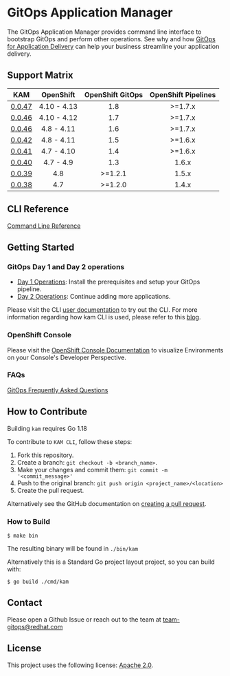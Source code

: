 # GitOps Application Manager

The GitOps Application Manager provides command line interface to bootstrap GitOps and perform other operations. See why and how [GitOps for Application Delivery](./docs/README.md) can help your business streamline your application delivery.

## Support Matrix

|                                  KAM                                   |   OpenShift   | OpenShift GitOps | OpenShift Pipelines |
| :--------------------------------------------------------------------: | :-----------: | :--------------: | :-----------------: |
| [0.0.47](https://github.com/redhat-developer/kam/releases/tag/v0.0.47) |  4.10 - 4.13  |       1.8        |        >=1.7.x      |
| [0.0.46](https://github.com/redhat-developer/kam/releases/tag/v0.0.46) |  4.10 - 4.12  |       1.7        |        >=1.7.x      |
| [0.0.46](https://github.com/redhat-developer/kam/releases/tag/v0.0.46) |  4.8  - 4.11  |       1.6        |        >=1.7.x      |
| [0.0.42](https://github.com/redhat-developer/kam/releases/tag/v0.0.42) |  4.8  - 4.11  |       1.5        |        >=1.6.x      |
| [0.0.41](https://github.com/redhat-developer/kam/releases/tag/v0.0.41) |  4.7  - 4.10  |       1.4        |        >=1.6.x      |
| [0.0.40](https://github.com/redhat-developer/kam/releases/tag/v0.0.40) |  4.7  - 4.9   |       1.3        |        1.6.x        |
| [0.0.39](https://github.com/redhat-developer/kam/releases/tag/v0.0.39) |      4.8      |      >=1.2.1     |        1.5.x        |
| [0.0.38](https://github.com/redhat-developer/kam/releases/tag/v0.0.38) |      4.7      |      >=1.2.0     |        1.4.x        |


## CLI Reference

[Command Line Reference](./docs/commands/README.md)

## Getting Started

### GitOps Day 1 and Day 2 operations

- [Day 1 Operations](docs/journey/day1): Install the prerequisites and setup your GitOps pipeline.
- [Day 2 Operations](docs/journey/day2): Continue adding more applications.

Please visit the CLI [user documentation](./docs/README.md) to try out the CLI. For more information regarding how kam CLI is used, please refer to this [blog](https://developers.redhat.com/articles/2021/07/21/bootstrap-gitops-red-hat-openshift-pipelines-and-kam-cli).

### OpenShift Console

Please visit the [OpenShift Console Documentation](./docs/devconsole) to visualize Environments on your Console's Developer Perspective.

### FAQs

[GitOps Frequently Asked Questions](./docs/FAQ/GitopsFAQ.md)

## How to Contribute

Building `kam` requires Go 1.18

To contribute to `KAM CLI`, follow these steps:

1. Fork this repository.
2. Create a branch: `git checkout -b <branch_name>`.
3. Make your changes and commit them: `git commit -m '<commit_message>'`
4. Push to the original branch: `git push origin <project_name>/<location>`
5. Create the pull request.

Alternatively see the GitHub documentation on [creating a pull request](https://help.github.com/en/github/collaborating-with-issues-and-pull-requests/creating-a-pull-request).

### How to Build

```shell
$ make bin
```

The resulting binary will be found in `./bin/kam`

Alternatively this is a Standard Go project layout project, so you can build with:

```shell
$ go build ./cmd/kam
```

## Contact

Please open a Github Issue or reach out to the team at [team-gitops@redhat.com](mailto:team-gitops@redhat.com)

## License

This project uses the following license: [Apache 2.0](./LICENSE).
